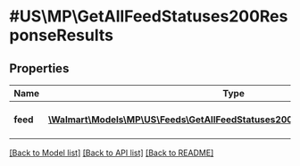 # #US\MP\GetAllFeedStatuses200ResponseResults

## Properties

Name | Type | Description | Notes
------------ | ------------- | ------------- | -------------
**feed** | [**\Walmart\Models\MP\US\Feeds\GetAllFeedStatuses200ResponseResultsFeedInner[]**](GetAllFeedStatuses200ResponseResultsFeedInner.md) | The feed status results | [optional]


[[Back to Model list]](../) [[Back to API list]](../../Api/US/MP) [[Back to README]](../../README.md)
